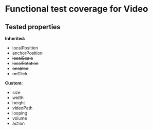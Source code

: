 # Functional test coverage for Video

## Tested properties

**Inherited:**
- localPosition
- anchorPosition
- ~~localScale~~
- ~~localRotation~~
- ~~enabled~~
- ~~onClick~~

**Custom:**
- size
- width
- height
- videoPath
- looping
- volume
- action
